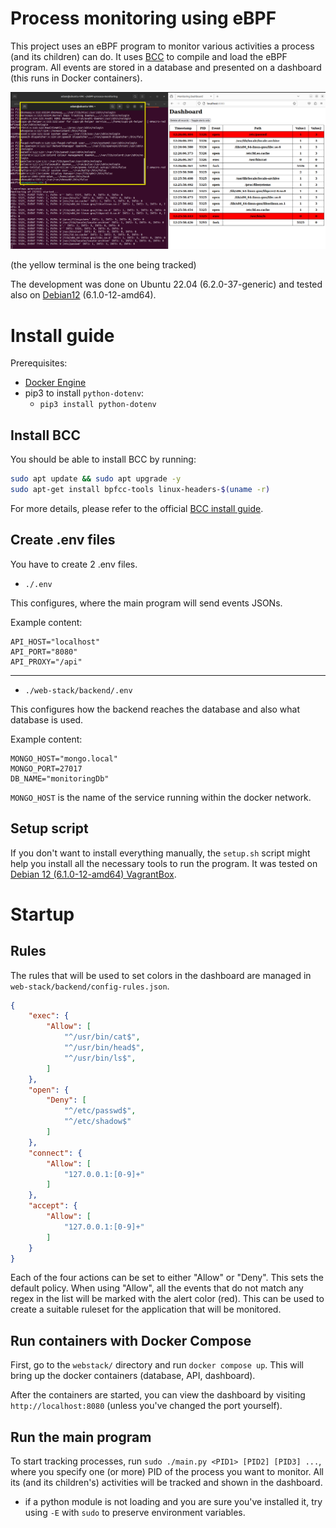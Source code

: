 # Process monitoring using eBPF

This project uses an eBPF program to monitor various activities a process (and its children) can do. It uses [BCC](https://github.com/iovisor/bcc) to compile and load the eBPF program. All events are stored in a database and presented on a dashboard (this runs in Docker containers).

![demo-image](./images/demo.png)

(the yellow terminal is the one being tracked)

The development was done on Ubuntu 22.04 (6.2.0-37-generic) and tested also on [Debian12](https://app.vagrantup.com/generic/boxes/debian12) (6.1.0-12-amd64).

# Install guide

Prerequisites:
* [Docker Engine](https://docs.docker.com/engine/install/)
* pip3 to install `python-dotenv`:
  * `pip3 install python-dotenv`

## Install BCC

You should be able to install BCC by running:

```bash
sudo apt update && sudo apt upgrade -y
sudo apt-get install bpfcc-tools linux-headers-$(uname -r)
```

For more details, please refer to the official [BCC install guide](https://github.com/iovisor/bcc/blob/master/INSTALL.md).

## Create .env files

You have to create 2 .env files.

* `./.env`

This configures, where the main program will send events JSONs.

Example content:

```
API_HOST="localhost"
API_PORT="8080"
API_PROXY="/api"
```

---

* `./web-stack/backend/.env`

This configures how the backend reaches the database and also what database is used.

Example content:

```
MONGO_HOST="mongo.local"
MONGO_PORT=27017
DB_NAME="monitoringDb"
```

`MONGO_HOST` is the name of the service running within the docker network.

## Setup script

If you don't want to install everything manually, the `setup.sh` script might help you install all the necessary tools to run the program. It was tested on [Debian 12 (6.1.0-12-amd64) VagrantBox](https://app.vagrantup.com/generic/boxes/debian12).

# Startup

## Rules

The rules that will be used to set colors in the dashboard are managed in `web-stack/backend/config-rules.json`.

```json
{
    "exec": {
        "Allow": [
            "^/usr/bin/cat$",
            "^/usr/bin/head$",
            "^/usr/bin/ls$",
        ]
    },
    "open": {
        "Deny": [
            "^/etc/passwd$",
            "^/etc/shadow$"
        ]
    },
    "connect": {
        "Allow": [
            "127.0.0.1:[0-9]+"
        ]
    },
    "accept": {
        "Allow": [
            "127.0.0.1:[0-9]+"
        ]
    }
}
```

Each of the four actions can be set to either "Allow" or "Deny". This sets the default policy. When using "Allow", all the events that do not match any regex in the list will be marked with the alert color (red). This can be used to create a suitable ruleset for the application that will be monitored.

## Run containers with Docker Compose

First, go to the `webstack/` directory and run `docker compose up`. This will bring up the docker containers (database, API, dashboard).

After the containers are started, you can view the dashboard by visiting `http://localhost:8080` (unless you've changed the port yourself).

## Run the main program

To start tracking processes, run `sudo ./main.py <PID1> [PID2] [PID3] ...`, where you specify one (or more) PID of the process you want to monitor. All its (and its children's) activities will be tracked and shown in the dashboard.
* if a python module is not loading and you are sure you've installed it, try using `-E` with `sudo` to preserve environment variables.
